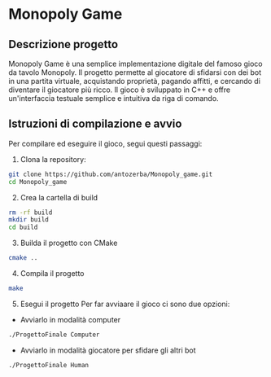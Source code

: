# Monopoly Game

## Descrizione progetto
Monopoly Game è una semplice implementazione digitale del famoso gioco da tavolo Monopoly. Il progetto permette al giocatore di sfidarsi con dei bot in una partita virtuale, acquistando proprietà, pagando affitti, e cercando di diventare il giocatore più ricco. Il gioco è sviluppato in C++ e offre un'interfaccia testuale semplice e intuitiva da riga di comando.

## Istruzioni di compilazione e avvio 
Per compilare ed eseguire il gioco, segui questi passaggi:

1. Clona la repository:
```bash
git clone https://github.com/antozerba/Monopoly_game.git
cd Monopoly_game
```
2. Crea la cartella di build
```bash
rm -rf build
mkdir build
cd build
```
3. Builda il progetto con CMake
```bash
cmake ..
```
4. Compila il progetto
```bash
make  
``` 
5. Esegui il progetto
Per far avviaare il gioco ci sono due opzioni:
- Avviarlo in modalità computer 
```bash
./ProgettoFinale Computer
``` 
- Avviarlo in modalità giocatore per sfidare gli altri bot
```bash
./ProgettoFinale Human
```